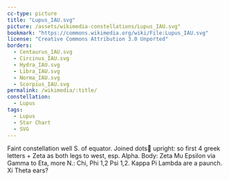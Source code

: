 ```yaml
---
cc-type: picture
title: "Lupus_IAU.svg"
picture: /assets/wikimedia-constellations/Lupus_IAU.svg"
bookmark: "https://commons.wikimedia.org/wiki/File:Lupus_IAU.svg"
license: "Creative Commons Attribution 3.0 Unported"
borders:
  - Centaurus_IAU.svg
  - Circinus_IAU.svg
  - Hydra_IAU.svg
  - Libra_IAU.svg
  - Norma_IAU.svg
  - Scorpius_IAU.svg
permalink: /wikimedia/:title/
constellation:
  - Lupus
tags:
  - Lupus
  - Star Chart
  - SVG
---
```

Faint constellation well S. of equator. Joined dots:wolf: upright: so first 4 greek letters + Zeta as both legs to west, esp. Alpha. Body: Zeta Mu Epsilon via Gamma to Eta, more N.: Chi, Phi 1,2 Psi 1,2. Kappa Pi Lambda are a paunch. Xi Theta ears?